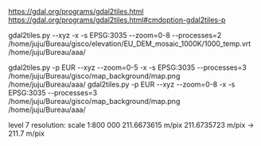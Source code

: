 https://gdal.org/programs/gdal2tiles.html
https://gdal.org/programs/gdal2tiles.html#cmdoption-gdal2tiles-p

gdal2tiles.py --xyz -x -s EPSG:3035 --zoom=0-8 --processes=2 /home/juju/Bureau/gisco/elevation/EU_DEM_mosaic_1000K/1000_temp.vrt /home/juju/Bureau/aaa/

gdal2tiles.py -p EUR --xyz --zoom=0-5 -x -s EPSG:3035 --processes=3 /home/juju/Bureau/gisco/map_background/map.png /home/juju/Bureau/aaa/
gdal2tiles.py -p EUR --xyz --zoom=0-8 -x -s EPSG:3035 --processes=3 /home/juju/Bureau/gisco/map_background/map.png /home/juju/Bureau/aaa/

level 7 resolution:
scale 1:800 000
211.6673615 m/pix
211.6735723 m/pix
-> 211.7 m/pix
